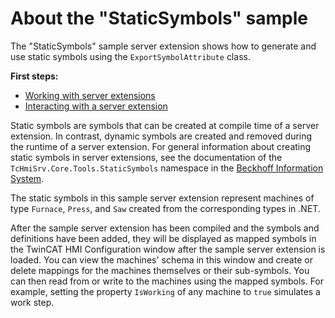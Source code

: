 # About the "StaticSymbols" sample

The "StaticSymbols" sample server extension shows how to generate and use
static symbols using the `ExportSymbolAttribute` class.

**First steps:**

- [Working with server extensions](../../resources/WorkingWithServerExtensions.md)
- [Interacting with a server extension](../../resources/InteractingWithServerExtensions.md)

Static symbols are symbols that can be created at compile time of a server extension.
In contrast, dynamic symbols are created and removed during the runtime of a server extension.
For general information about creating static symbols in server extensions, see the documentation
of the `TcHmiSrv.Core.Tools.StaticSymbols` namespace in the
[Beckhoff Information System](https://infosys.beckhoff.com/index.php?content=../content/1031/te2000_tc3_hmi_engineering/3864419211.html).

The static symbols in this sample server extension represent machines of type
`Furnace`, `Press`, and `Saw` created from the corresponding types in .NET.

After the sample server extension has been compiled and the symbols and
definitions have been added, they will be displayed as mapped symbols in the
TwinCAT HMI Configuration window after the sample server extension is loaded.
You can view the machines' schema in this window and create or delete mappings
for the machines themselves or their sub-symbols.
You can then read from or write to the machines using the mapped symbols. For
example, setting the property `IsWorking` of any machine to `true` simulates
a work step.
